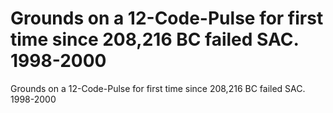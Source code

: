 # Grounds on a 12-Code-Pulse for first time since 208,216 BC failed SAC. 1998-2000

Grounds on a 12-Code-Pulse for first time since 208,216 BC failed SAC. 1998-2000